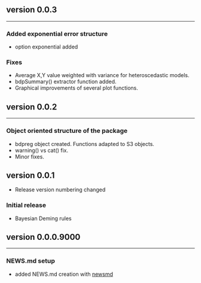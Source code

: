 ## version 0.0.3

---

### Added exponential error structure

- option exponential added

### Fixes

- Average X,Y value weighted with variance for heteroscedastic models.
- bdpSummary() extractor function added.
- Graphical improvements of several plot functions.


## version 0.0.2

---

### Object oriented structure of the package

- bdpreg object created. Functions adapted to S3 objects.
- warning() vs cat() fix.
- Minor fixes.


## version 0.0.1

- Release version numbering changed


### Initial release

- Bayesian Deming rules


## version 0.0.0.9000

---

### NEWS.md setup

- added NEWS.md creation with [newsmd](https://github.com/Dschaykib/newsmd)

